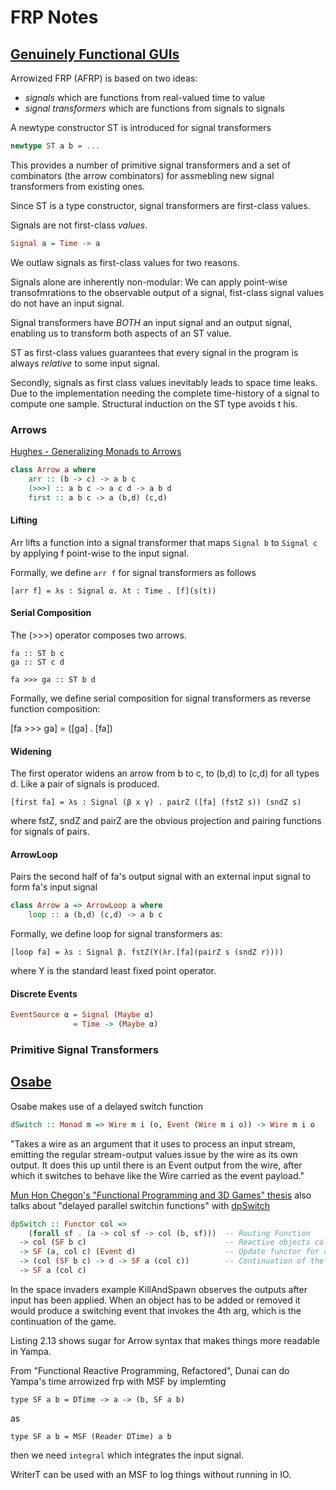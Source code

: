 # FRP Notes

## [Genuinely Functional GUIs](http://conal.net/papers/genuinely-functional-guis.pdf)

Arrowized FRP (AFRP) is based on two ideas:

- _signals_ which are functions from real-valued time to value
- _signal transformers_ which are functions from signals to signals

A newtype constructor ST is introduced for signal transformers

```haskell
newtype ST a b = ...
```

This provides a number of primitive signal transformers and a set of combinators (the arrow combinators) for assmebling new signal transformers from existing ones.

Since ST is a type constructor, signal transformers are first-class values.

Signals are not first-class _values_.

```haskell
Signal a = Time -> a
```

We outlaw signals as first-class values for two reasons.

Signals alone are inherently non-modular: We can apply point-wise transofmrations to the observable output of a signal, fist-class signal values do not have an input signal.

Signal transformers have _BOTH_ an input signal and an output signal, enabling us to transform both aspects of an ST value.

ST as first-class values guarantees that every signal in the program is always _relative_ to some input signal.

Secondly, signals as first class values inevitably leads to space time leaks. Due to the implementation needing the complete time-history of a signal to compute one sample. Structural induction on the ST type avoids t his.

### Arrows

[Hughes -  Generalizing Monads to Arrows](http://www.cse.chalmers.se/~rjmh/Papers/arrows.pdf)

```haskell
class Arrow a where
    arr :: (b -> c) -> a b c
    (>>>) :: a b c -> a c d -> a b d
    first :: a b c -> a (b,d) (c,d)
```

#### Lifting

Arr lifts a function into a signal transformer that maps `Signal b` to `Signal c` by applying f point-wise to the input signal.

Formally, we define `arr f` for signal transformers as follows

```
[arr f] = λs : Signal α. λt : Time . [f](s(t))
```

#### Serial Composition

The (>>>) operator composes two arrows.

```
fa :: ST b c
ga :: ST c d

fa >>> ga :: ST b d
```

Formally, we define serial composition for signal transformers as reverse function composition:

[fa >>> ga] = ([ga] . [fa])

#### Widening

The first operator widens an arrow from b to c, to (b,d) to (c,d) for all types d.
Like a pair of signals is produced.

```
[first fa] = λs : Signal (β x γ) . pairZ ([fa] (fstZ s)) (sndZ s)
```

where fstZ, sndZ and pairZ are the obvious projection and pairing functions for signals of pairs.

#### ArrowLoop

Pairs the second half of fa's output signal with an external input signal to form fa's input signal

```haskell
class Arrow a => ArrowLoop a where
    loop :: a (b,d) (c,d) -> a b c
```

Formally, we define loop for signal transformers as:

```
[loop fa] = λs : Signal β. fstZ(Y(λr.[fa](pairZ s (sndZ r))))
```

where Y is the standard least fixed point operator.

#### Discrete Events

```haskell
EventSource α = Signal (Maybe α)
              = Time -> (Maybe α)
```

### Primitive Signal Transformers

## [Osabe](https://osabe-app.bitbucket.io/2021-12-07_frp.html)

Osabe makes use of a delayed switch function

```haskell
dSwitch :: Monad m => Wire m i (o, Event (Wire m i o)) -> Wire m i o
```

"Takes a wire as an argument that it uses to process an input stream, emitting the regular stream-output values issue by the wire as its own output. It does this up until there is an Event output from the wire, after which it switches to behave like the Wire carried as the event payload."

[Mun Hon Chegon's "Functional Programming and 3D Games" thesis](https://web.archive.org/web/20170706075201/http://www.cse.unsw.edu.au/~pls/thesis/munc-thesis.pdf) also talks about "delayed parallel switchin functions" with [dpSwitch](https://hackage.haskell.org/package/Yampa-0.13.3/docs/FRP-Yampa-Switches.html#v:dpSwitch)

```haskell
dpSwitch :: Functor col =>
    (forall sf . (a -> col sf -> col (b, sf)))  -- Routing Function
  -> col (SF b c)                               -- Reactive objects collections
  -> SF (a, col c) (Event d)                    -- Update functor for objects in response to events from object
  -> (col (SF b c) -> d -> SF a (col c))        -- Continuation of the game after a parallel switch occurs
  -> SF a (col c)
```

In the space invaders example KillAndSpawn observes the outputs after input has been applied. When an object has to be added or removed it would produce a switching event that invokes the 4th arg, which is the continuation of the game.

Listing 2.13 shows sugar for Arrow syntax that makes things more readable in Yampa.

From "Functional Reactive Programming, Refactored", Dunai can do Yampa's time arrowized frp with MSF by implemting

```
type SF a b = DTime -> a -> (b, SF a b)
```

as

```
type SF a b = MSF (Reader DTime) a b
```

then we need `integral` which integrates the input signal.

WriterT can be used with an MSF to log things without running in IO.
